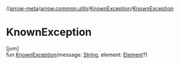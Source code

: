 //[arrow-meta](../../../index.md)/[arrow.common.utils](../index.md)/[KnownException](index.md)/[KnownException](-known-exception.md)

# KnownException

[jvm]\
fun [KnownException](-known-exception.md)(message: [String](https://kotlinlang.org/api/latest/jvm/stdlib/kotlin/-string/index.html), element: [Element](https://docs.oracle.com/javase/8/docs/api/javax/lang/model/element/Element.html)?)

